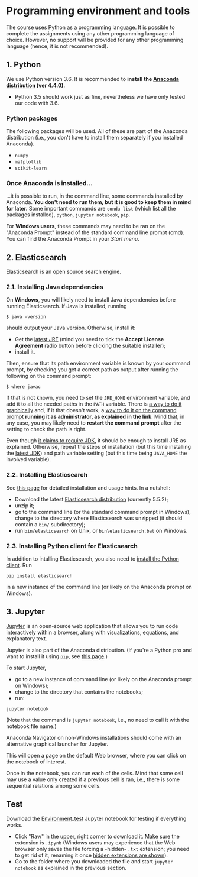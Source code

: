 # Programming environment and tools

The course uses Python as a programming language.
It is possible to complete the assignments using any other programming language of choice. However, no support will be provided for any other programming language (hence, it is not recommended).


## 1. Python

We use Python version 3.6. It is recommended to **install the [Anaconda distribution](https://www.continuum.io/downloads) (ver 4.4.0).**

  * Python 3.5 should work just as fine, nevertheless we have only tested our code with 3.6.

### Python packages

The following packages will be used. All of these are part of the Anaconda distribution (i.e., you don't have to install them separately if you installed Anaconda).

  * `numpy`
  * `matplotlib`
  * `scikit-learn`

### Once Anaconda is installed...

...it is possible to run, in the command line, some commands installed by Anaconda. **You don't need to run them, but it is good to keep them in mind for later.** Some important commands are `conda list` (which list all the packages installed), `python`, `jupyter notebook`, `pip`.

For **Windows users**, these commands may need to be ran on the "Anaconda Prompt" instead of the standard command line prompt (cmd). You can find the Anaconda Prompt in your *Start menu*.


## 2. Elasticsearch

Elasticsearch is an open source search engine.

### 2.1. Installing Java dependencies

On **Windows**, you will likely need to install Java dependencies before running Elasticsearch. If Java is installed, running

```
$ java -version
```

should output your Java version. Otherwise, install it:

  * Get the [latest JRE](http://www.oracle.com/technetwork/java/javase/downloads/jre8-downloads-2133155.html) (mind you need to tick the **Accept License Agreement** radio button before clicking the suitable installer);
  * install it.

Then, ensure that its path environment variable is known by your command prompt, by checking you get a correct path as output after running the following on the command prompt:

```
$ where javac
```

If that is not known, you need to set the `JRE_HOME` environment variable, and add it to all the needed paths in the `PATH` variable. There is [a way to do it graphically](https://confluence.atlassian.com/doc/setting-the-java_home-variable-in-windows-8895.html) and, if it that doesn't work, a [way to do it on the command prompt](http://www.codejava.net/java-core/how-to-set-environment-variables-for-java-using-command-line) **running it as administrator, as explained in the link**. Mind that, in any case, you may likely need to **restart the command prompt** after the setting to check the path is right.


Even though [it claims to require JDK](https://www.elastic.co/guide/en/elasticsearch/hadoop/current/requirements.html), it should be enough to install JRE as explained. Otherwise, repeat the steps of installation (but this time installing the [latest JDK](http://www.oracle.com/technetwork/java/javase/downloads/jdk8-downloads-2133151.html)) and path variable setting (but this time being `JAVA_HOME` the involved variable).

### 2.2. Installing Elasticsearch

See [this page](Elasticsearch.md) for detailed installation and usage hints. In a nutshell:

  * Download the latest [Elasticsearch distribution]( https://www.elastic.co/downloads/elasticsearch) (currently 5.5.2);
  * unzip it;
  * go to the command line (or the standard command prompt in Windows), change to the directory where Elasticsearch was unzipped (it should contain a `bin/` subdirectory);
  * run `bin/elasticsearch` on Unix, or `bin\elasticsearch.bat` on Windows.


### 2.3. Installing Python client for Elasticsearch

In addition to intalling Elasticsearch, you also need to [install the Python client](Elasticsearch.md#from-python). Run

```
pip install elasticsearch
```

in a new instance of the command line (or likely on the Anaconda prompt on Windows).



## 3. Jupyter

[Jupyter](http://jupyter.org/) is an open-source web application that allows you to run code interactively within a browser, along with visualizations, equations, and explanatory text.

Jupyter is also part of the Anaconda distribution. (If you're a Python pro and want to install it using `pip`, see [this page](http://jupyter.org/install.html).)

To start Jupyter,

  * go to a new instance of command line (or likely on the Anaconda prompt on Windows);
  * change to the directory that contains the notebooks;
  * run:

```
jupyter notebook
```

(Note that the command is `jupyter notebook`, i.e., no need to call it with the notebook file name.)

Anaconda Navigator on non-Windows installations should come with an alternative graphical launcher for Jupyter.

This will open a page on the default Web browser, where you can click on the notebook of interest.

Once in the notebook, you can run each of the cells. Mind that some cell may use a value only created if a previous cell is ran, i.e., there is some sequential relations among some cells.


## Test

Download the [Environment_test](Environment_test.ipynb) Jupyter notebook for testing if everything works.

  * Click "Raw" in the upper, right corner to download it. Make sure the extension is `.ipynb` (Windows users may experience that the Web browser only saves the file forcing a -hidden- `.txt` extension; you need to get rid of it, renaming it once [hidden extensions are shown](https://support.microsoft.com/en-us/help/865219/how-to-show-or-hide-file-name-extensions-in-windows-explorer)).
  * Go to the folder where you downloaded the file and start `jupyter notebook` as explained in the previous section.
